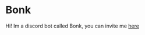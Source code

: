# Bonk
Hi! Im a discord bot called Bonk,
you can invite me [here](https://discord.com/api/oauth2/authorize?client_id=904178892787560489&permissions=8&scope=bot%20applications.commands)